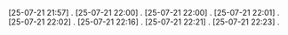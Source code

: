 [25-07-21 21:57] .
[25-07-21 22:00] .
[25-07-21 22:00] .
[25-07-21 22:01] .
[25-07-21 22:02] .
[25-07-21 22:16] .
[25-07-21 22:21] .
[25-07-21 22:23] .
